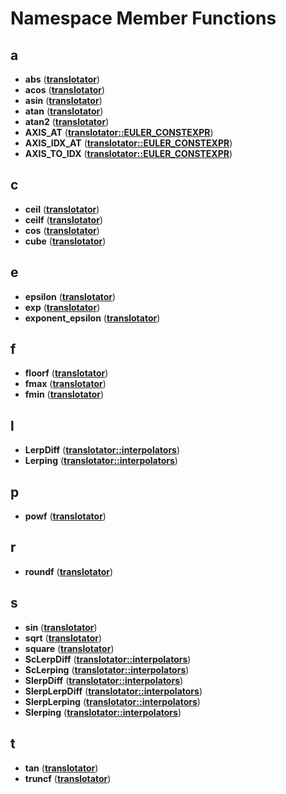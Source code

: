 
# Namespace Member Functions



## a

* **abs** ([**translotator**](namespacetranslotator.md))
* **acos** ([**translotator**](namespacetranslotator.md))
* **asin** ([**translotator**](namespacetranslotator.md))
* **atan** ([**translotator**](namespacetranslotator.md))
* **atan2** ([**translotator**](namespacetranslotator.md))
* **AXIS\_AT** ([**translotator::EULER\_CONSTEXPR**](namespacetranslotator_1_1EULER__CONSTEXPR.md))
* **AXIS\_IDX\_AT** ([**translotator::EULER\_CONSTEXPR**](namespacetranslotator_1_1EULER__CONSTEXPR.md))
* **AXIS\_TO\_IDX** ([**translotator::EULER\_CONSTEXPR**](namespacetranslotator_1_1EULER__CONSTEXPR.md))


## c

* **ceil** ([**translotator**](namespacetranslotator.md))
* **ceilf** ([**translotator**](namespacetranslotator.md))
* **cos** ([**translotator**](namespacetranslotator.md))
* **cube** ([**translotator**](namespacetranslotator.md))


## e

* **epsilon** ([**translotator**](namespacetranslotator.md))
* **exp** ([**translotator**](namespacetranslotator.md))
* **exponent\_epsilon** ([**translotator**](namespacetranslotator.md))


## f

* **floorf** ([**translotator**](namespacetranslotator.md))
* **fmax** ([**translotator**](namespacetranslotator.md))
* **fmin** ([**translotator**](namespacetranslotator.md))


## l

* **LerpDiff** ([**translotator::interpolators**](namespacetranslotator_1_1interpolators.md))
* **Lerping** ([**translotator::interpolators**](namespacetranslotator_1_1interpolators.md))


## p

* **powf** ([**translotator**](namespacetranslotator.md))


## r

* **roundf** ([**translotator**](namespacetranslotator.md))


## s

* **sin** ([**translotator**](namespacetranslotator.md))
* **sqrt** ([**translotator**](namespacetranslotator.md))
* **square** ([**translotator**](namespacetranslotator.md))
* **ScLerpDiff** ([**translotator::interpolators**](namespacetranslotator_1_1interpolators.md))
* **ScLerping** ([**translotator::interpolators**](namespacetranslotator_1_1interpolators.md))
* **SlerpDiff** ([**translotator::interpolators**](namespacetranslotator_1_1interpolators.md))
* **SlerpLerpDiff** ([**translotator::interpolators**](namespacetranslotator_1_1interpolators.md))
* **SlerpLerping** ([**translotator::interpolators**](namespacetranslotator_1_1interpolators.md))
* **Slerping** ([**translotator::interpolators**](namespacetranslotator_1_1interpolators.md))


## t

* **tan** ([**translotator**](namespacetranslotator.md))
* **truncf** ([**translotator**](namespacetranslotator.md))




